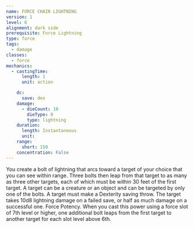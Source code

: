 ```yaml
---
name: FORCE CHAIN LIGHTNING
version: 1
level: 6
alignment: dark side
prerequisite: Force Lightning
type: force
tags:
  - damage
classes:
  - force
mechanics:
  - castingTime:
      length: 1
      unit: action

    dc:
      save: dex
    damage:
      - dieCount: 10
        dieType: 8
        type: lightning
    duration:
      length: Instantaneous
      unit: 
    range:
      short: 150
    concentration: False
---
```

You create a bolt of lightning that arcs toward a
target of your choice that you can see within range.
Three bolts then leap from that target to as many as
three other targets, each of which must be within 30
feet of the first target. A target can be a creature or an
object and can be targeted by only one of the bolts.
A target must make a Dexterity saving throw. The
target takes 10d8 lightning damage on a failed save, or
half as much damage on a successful one.
Force Potency. When you cast this power using a
force slot of 7th level or higher, one additional bolt
leaps from the first target to another target for each
slot level above 6th.

    